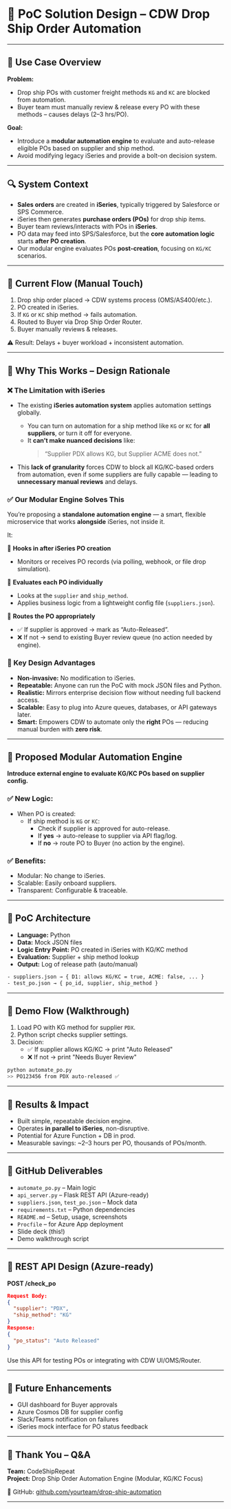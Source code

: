 # 🏦 PoC Solution Design – CDW Drop Ship Order Automation

---

## 🔹 Use Case Overview

**Problem:**

- Drop ship POs with customer freight methods `KG` and `KC` are blocked from automation.
- Buyer team must manually review & release every PO with these methods – causes delays (2–3 hrs/PO).

**Goal:**

- Introduce a **modular automation engine** to evaluate and auto-release eligible POs based on supplier and ship method.
- Avoid modifying legacy iSeries and provide a bolt-on decision system.

---

## 🔍 System Context

- **Sales orders** are created in **iSeries**, typically triggered by Salesforce or SPS Commerce.
- iSeries then generates **purchase orders (POs)** for drop ship items.
- Buyer team reviews/interacts with POs in **iSeries**.
- PO data may feed into SPS/Salesforce, but the **core automation logic** starts **after PO creation**.
- Our modular engine evaluates POs **post-creation**, focusing on `KG/KC` scenarios.

---

## 🔹 Current Flow (Manual Touch)

1. Drop ship order placed → CDW systems process (OMS/AS400/etc.).
2. PO created in iSeries.
3. If `KG` or `KC` ship method → fails automation.
4. Routed to Buyer via Drop Ship Order Router.
5. Buyer manually reviews & releases.

⚠️ Result: Delays + buyer workload + inconsistent automation.

---

## 🔹 Why This Works – Design Rationale

### ❌ The Limitation with iSeries

- The existing **iSeries automation system** applies automation settings globally.

  - You can turn on automation for a ship method like `KG` or `KC` for **all suppliers**, or turn it off for everyone.
  - It **can’t make nuanced decisions** like:
    > “Supplier PDX allows KG, but Supplier ACME does not.”

- This **lack of granularity** forces CDW to block all KG/KC-based orders from automation, even if some suppliers are fully capable — leading to **unnecessary manual reviews** and delays.

### ✅ Our Modular Engine Solves This

You’re proposing a **standalone automation engine** — a smart, flexible microservice that works **alongside** iSeries, not inside it.

It:

🔄 **Hooks in after iSeries PO creation**

- Monitors or receives PO records (via polling, webhook, or file drop simulation).

🧠 **Evaluates each PO individually**

- Looks at the `supplier` and `ship_method`.
- Applies business logic from a lightweight config file (`suppliers.json`).

🚦 **Routes the PO appropriately**

- ✅ If supplier is approved → mark as “Auto-Released”.
- ❌ If not → send to existing Buyer review queue (no action needed by engine).

### 🧹 Key Design Advantages

- **Non-invasive:** No modification to iSeries.
- **Repeatable:** Anyone can run the PoC with mock JSON files and Python.
- **Realistic:** Mirrors enterprise decision flow without needing full backend access.
- **Scalable:** Easy to plug into Azure queues, databases, or API gateways later.
- **Smart:** Empowers CDW to automate only the **right** POs — reducing manual burden with **zero risk**.

---

## 🔹 Proposed Modular Automation Engine

**Introduce external engine to evaluate KG/KC POs based on supplier config.**

### ✅ New Logic:

- When PO is created:
  - If ship method is `KG` or `KC`:
    - Check if supplier is approved for auto-release.
    - If **yes** → auto-release to supplier via API flag/log.
    - If **no** → route PO to Buyer (no action by the engine).

### ✅ Benefits:

- Modular: No change to iSeries.
- Scalable: Easily onboard suppliers.
- Transparent: Configurable & traceable.

---

## 🔹 PoC Architecture

- **Language:** Python
- **Data:** Mock JSON files
- **Logic Entry Point:** PO created in iSeries with KG/KC method
- **Evaluation:** Supplier + ship method lookup
- **Output:** Log of release path (auto/manual)

```bash
- suppliers.json → { D1: allows KG/KC = true, ACME: false, ... }
- test_po.json → { po_id, supplier, ship_method }
```

---

## 🔹 Demo Flow (Walkthrough)

1. Load PO with KG method for supplier `PDX`.
2. Python script checks supplier settings.
3. Decision:
   - ✅ If supplier allows KG/KC → print "Auto Released"
   - ❌ If not → print "Needs Buyer Review"

```bash
python automate_po.py
>> PO123456 from PDX auto-released ✅
```

---

## 🔹 Results & Impact

- Built simple, repeatable decision engine.
- Operates **in parallel to iSeries**, non-disruptive.
- Potential for Azure Function + DB in prod.
- Measurable savings: \~2–3 hours per PO, thousands of POs/month.

---

## 🔹 GitHub Deliverables

- `automate_po.py` – Main logic
- `api_server.py` – Flask REST API (Azure-ready)
- `suppliers.json`, `test_po.json` – Mock data
- `requirements.txt` – Python dependencies
- `README.md` – Setup, usage, screenshots
- `Procfile` – for Azure App deployment
- Slide deck (this!)
- Demo walkthrough script

---

## 🔹 REST API Design (Azure-ready)

**POST /check\_po**

```json
Request Body:
{
  "supplier": "PDX",
  "ship_method": "KG"
}
Response:
{
  "po_status": "Auto Released"
}
```

Use this API for testing POs or integrating with CDW UI/OMS/Router.

---

## 🔹 Future Enhancements

- GUI dashboard for Buyer approvals
- Azure Cosmos DB for supplier config
- Slack/Teams notification on failures
- iSeries mock interface for PO status feedback

---

## 🔹 Thank You – Q&A

**Team:** CodeShipRepeat\
**Project:** Drop Ship Order Automation Engine (Modular, KG/KC Focus)

📁 GitHub: [github.com/yourteam/drop-ship-automation](https://github.com/yourteam/drop-ship-automation)

---


